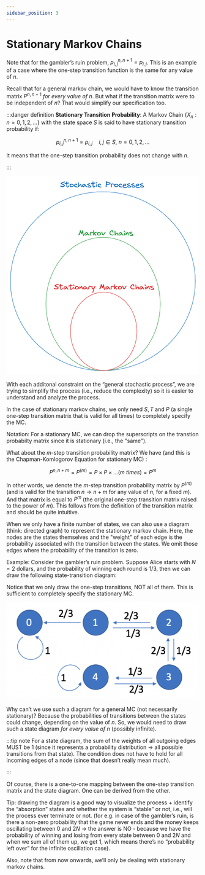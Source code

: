 ```yaml
---
sidebar_position: 3
---
```


# Stationary Markov Chains

Note that for the gambler’s ruin problem, $p_{i,j}^{n,n+1} = p_{i, j}$. This is an example of a case where the one-step transition function is the same for any value of $n$.

Recall that for a general markov chain, we would have to know the transition matrix $P^{n,n+1}$ _for every value of $n$_. But what if the transition matrix were to be independent of $n$? That would simplify our specification too.

:::danger definition
**Stationary Transition Probability**: A Markov Chain $\{X_n: n = 0,1,2,\dots \}$ with the state space $S$ is said to have stationary transition probability if:

$$
p_{i,j}^{n,n+1} = p_{i,j} \quad i,j\in S, \ n =0,1,2,\dots
$$

It means that the one-step transition probability does not change with $n$.

:::

![Untitled](week-2-part-1-assets/Untitled.png)

With each additonal constraint on the “general stochastic process”, we are trying to simplify the process (i.e., reduce the complexity) so it is easier to understand and analyze the process.

In the case of stationary markov chains, we only need $S,T$ and $P$ (a single one-step transition matrix that is valid for all times) to completely specify the MC.

Notation: For a stationary MC, we can drop the superscripts on the transtion probabilty matrix since it is stationary (i.e., the "same").

What about the $m$-step transition probability matrix? We have (and this is the Chapman-Komlogorov Equation for stationary MC) :

$$
P^{n,n+m}= P^{(m)} = P\times P \times \dots (m \ times) = P^m
$$

In other words, we denote the $m$-step transition probability matrix by $P^{(m)}$ (and is valid for the transition $n \to n+m$ for any value of $n$, for a fixed $m$). And that matrix is equal to $P^m$ (the original one-step transition matrix raised to the power of $m$). This follows from the definition of the transition matrix and should be quite intuitive.

When we only have a finite number of states, we can also use a diagram (think: directed graph) to represent the stationary markov chain. Here, the nodes are the states themselves and the "weight" of each edge is the probability associated with the transition between the states. We omit those edges where the probability of the transition is zero.

Example: Consider the gambler’s ruin problem. Suppose Alice starts with $N=2$ dollars, and the probability of winning each round is $1/3$, then we can draw the following state-transition diagram:

Notice that we only draw the one-step transitions, NOT all of them. This is sufficient to completely specify the stationary MC.

![Screenshot 2023-08-26 at 9.09.30 PM.png](week-2-part-1-assets/Screenshot_2023-08-26_at_9.09.30_PM.png)

Why can’t we use such a diagram for a general MC (not necessarily stationary)? Because the probabilities of transitions between the states could change, depending on the value of $n$. So, we would need to draw such a state diagram _for every value of $n$_ (possibly infinite).

:::tip note
For a state diagram, the sum of the weights of all outgoing edges MUST be $1$ (since it represents a probability distribution → all possible transitions from that state). The condition does not have to hold for all incoming edges of a node (since that doesn’t really mean much).

:::

Of course, there is a one-to-one mapping between the one-step transition matrix and the state diagram. One can be derived from the other.

Tip: drawing the diagram is a good way to visualize the process + identify the “absorption” states and whether the system is “stable” or not, i.e., will the process ever terminate or not. (for e.g. in case of the gambler’s ruin, is there a non-zero probability that the game never ends and the money keeps oscillating between $0$ and $2N$ → the answer is NO - because we have the probability of winning and losing from every state between $0$ and $2N$ and when we sum all of them up, we get $1$, which means there’s no “probability left over” for the infinite oscillation case).

Also, note that from now onwards, we’ll only be dealing with stationary markov chains.

